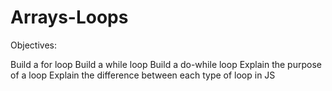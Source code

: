 # Arrays-Loops

Objectives:

Build a for loop
Build a while loop
Build a do-while loop
Explain the purpose of a loop
Explain the difference between each type of loop in JS
